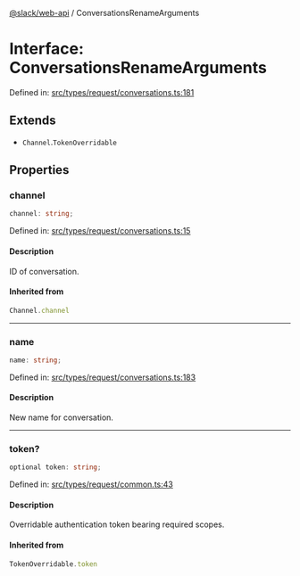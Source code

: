 [@slack/web-api](../index.md) / ConversationsRenameArguments

# Interface: ConversationsRenameArguments

Defined in: [src/types/request/conversations.ts:181](https://github.com/slackapi/node-slack-sdk/blob/main/packages/web-api/src/types/request/conversations.ts#L181)

## Extends

- `Channel`.`TokenOverridable`

## Properties

### channel

```ts
channel: string;
```

Defined in: [src/types/request/conversations.ts:15](https://github.com/slackapi/node-slack-sdk/blob/main/packages/web-api/src/types/request/conversations.ts#L15)

#### Description

ID of conversation.

#### Inherited from

```ts
Channel.channel
```

***

### name

```ts
name: string;
```

Defined in: [src/types/request/conversations.ts:183](https://github.com/slackapi/node-slack-sdk/blob/main/packages/web-api/src/types/request/conversations.ts#L183)

#### Description

New name for conversation.

***

### token?

```ts
optional token: string;
```

Defined in: [src/types/request/common.ts:43](https://github.com/slackapi/node-slack-sdk/blob/main/packages/web-api/src/types/request/common.ts#L43)

#### Description

Overridable authentication token bearing required scopes.

#### Inherited from

```ts
TokenOverridable.token
```
